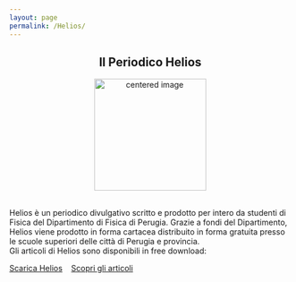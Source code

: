 ```yaml
---
layout: page
permalink: /Helios/
---
```


<center><h2><b>Il Periodico Helios </b></h2></center>

 <figure>
<center>
    <img src="/perugia/ImmaginiAbstract/helioslogo.png" alt="centered image" style="max-width:100%"
    height="200" width="200" class="responsive" >
</center>
</figure>

<section>

<br>
Helios è un periodico divulgativo scritto e prodotto per intero da studenti di Fisica del Dipartimento di Fisica di Perugia.
Grazie a fondi del Dipartimento, Helios viene prodotto in forma cartacea  distribuito in forma gratuita presso le scuole superiori delle città di Perugia e provincia.
<br>Gli articoli di Helios sono disponibili in free download:<br>

<a href="/perugia/Download">Scarica Helios</a>&nbsp; &nbsp;
<a href="/perugia/Articoli">Scopri gli articoli</a>

</section>
